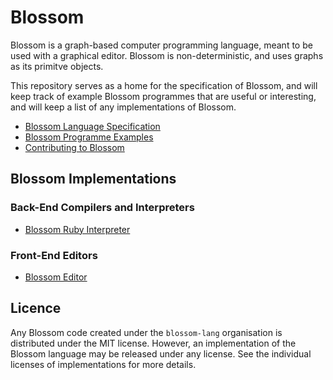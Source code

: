 # Blossom

Blossom is a graph-based computer programming language, meant to be used with a graphical editor. Blossom is non-deterministic, and uses graphs as its primitve objects.

This repository serves as a home for the specification of Blossom, and will keep track of example Blossom programmes that are useful or interesting, and will keep a list of any implementations of Blossom.

  * [Blossom Language Specification](https://github.com/blossom-lang/blossom/blob/master/spec/README.md)
  * [Blossom Programme Examples](https://github.com/blossom-lang/blossom/blob/master/examples/README.md)
  * [Contributing to Blossom](https://github.com/blossom-lang/blossom/blob/master/contributing/README.md)

## Blossom Implementations

### Back-End Compilers and Interpreters

  * [Blossom Ruby Interpreter](https://github.com/blossom-lang/ruby-interpreter)

### Front-End Editors

  * [Blossom Editor](https://github.com/blossom-lang/editor)

## Licence

Any Blossom code created under the `blossom-lang` organisation is distributed under the MIT license. However, an implementation of the Blossom language may be released under any license. See the individual licenses of implementations for more details.
